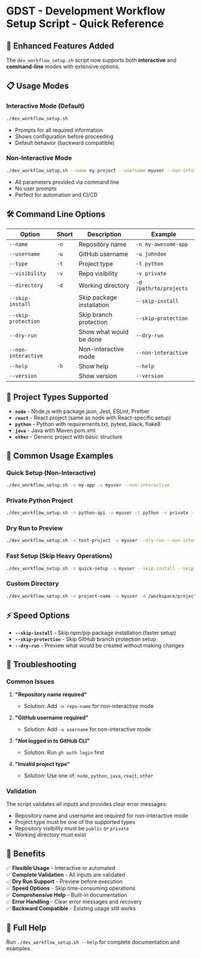 # GDST - Development Workflow Setup Script - Quick Reference

## 🚀 **Enhanced Features Added**

The `dev_workflow_setup.sh` script now supports both **interactive** and **command-line** modes with extensive options.

## 📋 **Usage Modes**

### **Interactive Mode (Default)**
```bash
./dev_workflow_setup.sh
```
- Prompts for all required information
- Shows configuration before proceeding
- Default behavior (backward compatible)

### **Non-Interactive Mode**
```bash
./dev_workflow_setup.sh --name my-project --username myuser --non-interactive
```
- All parameters provided via command line
- No user prompts
- Perfect for automation and CI/CD

## 🛠️ **Command Line Options**

| Option | Short | Description | Example |
|--------|-------|-------------|---------|
| `--name` | `-n` | Repository name | `-n my-awesome-app` |
| `--username` | `-u` | GitHub username | `-u johndoe` |
| `--type` | `-t` | Project type | `-t python` |
| `--visibility` | `-v` | Repo visibility | `-v private` |
| `--directory` | `-d` | Working directory | `-d /path/to/projects` |
| `--skip-install` | | Skip package installation | `--skip-install` |
| `--skip-protection` | | Skip branch protection | `--skip-protection` |
| `--dry-run` | | Show what would be done | `--dry-run` |
| `--non-interactive` | | Non-interactive mode | `--non-interactive` |
| `--help` | `-h` | Show help | `--help` |
| `--version` | | Show version | `--version` |

## 🎯 **Project Types Supported**

- **`node`** - Node.js with package.json, Jest, ESLint, Prettier
- **`react`** - React project (same as node with React-specific setup)
- **`python`** - Python with requirements.txt, pytest, black, flake8
- **`java`** - Java with Maven pom.xml
- **`other`** - Generic project with basic structure

## 📝 **Common Usage Examples**

### **Quick Setup (Non-Interactive)**
```bash
./dev_workflow_setup.sh -n my-app -u myuser --non-interactive
```

### **Private Python Project**
```bash
./dev_workflow_setup.sh -n python-api -u myuser -t python -v private --non-interactive
```

### **Dry Run to Preview**
```bash
./dev_workflow_setup.sh -n test-project -u myuser --dry-run --non-interactive
```

### **Fast Setup (Skip Heavy Operations)**
```bash
./dev_workflow_setup.sh -n quick-setup -u myuser --skip-install --skip-protection --non-interactive
```

### **Custom Directory**
```bash
./dev_workflow_setup.sh -n project-name -u myuser -d /workspace/projects --non-interactive
```

## ⚡ **Speed Options**

- **`--skip-install`** - Skip npm/pip package installation (faster setup)
- **`--skip-protection`** - Skip GitHub branch protection setup
- **`--dry-run`** - Preview what would be created without making changes

## 🔧 **Troubleshooting**

### **Common Issues**

1. **"Repository name required"**
   - Solution: Add `-n repo-name` for non-interactive mode

2. **"GitHub username required"**
   - Solution: Add `-u username` for non-interactive mode

3. **"Not logged in to GitHub CLI"**
   - Solution: Run `gh auth login` first

4. **"Invalid project type"**
   - Solution: Use one of: `node`, `python`, `java`, `react`, `other`

### **Validation**

The script validates all inputs and provides clear error messages:
- Repository name and username are required for non-interactive mode
- Project type must be one of the supported types
- Repository visibility must be `public` or `private`
- Working directory must exist

## 🎉 **Benefits**

✅ **Flexible Usage** - Interactive or automated  
✅ **Complete Validation** - All inputs are validated  
✅ **Dry Run Support** - Preview before execution  
✅ **Speed Options** - Skip time-consuming operations  
✅ **Comprehensive Help** - Built-in documentation  
✅ **Error Handling** - Clear error messages and recovery  
✅ **Backward Compatible** - Existing usage still works  

## 📖 **Full Help**

Run `./dev_workflow_setup.sh --help` for complete documentation and examples.
